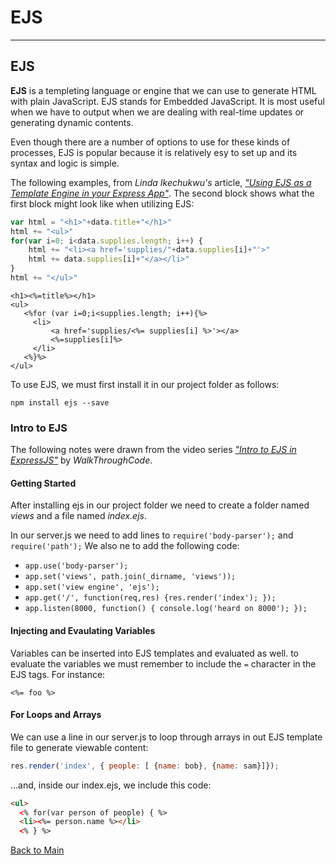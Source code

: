 # EJS
---
## EJS

**EJS** is a templeting language or engine that we can use to generate HTML with plain JavaScript. EJS stands for Embedded JavaScript. It is most useful when we have to output when we are dealing with real-time updates or generating dynamic contents.

Even though there are a number of options to use for these kinds of processes, EJS is popular because it is relatively esy to set up and its syntax and logic is simple.

The following examples, from *Linda Ikechukwu's* article, [*"Using EJS as a Template Engine in your Express App"*](https://medium.com/@Linda_Ikechukwu/https-medium-com-linda-ikechukwu-using-ejs-as-a-template-engine-in-your-express-app-cb3d82c15e17). The second block shows what the first block might look like when utilizing EJS:

```JavaScript
var html = "<h1>"+data.title+"</h1>"
html += "<ul>"
for(var i=0; i<data.supplies.length; i++) {
    html += "<li><a href='supplies/"+data.supplies[i]+"'>"
    html += data.supplies[i]+"</a></li>"
}
html += "</ul>"
```

```
<h1><%=title%></h1>
<ul>
   <%for (var i=0;i<supplies.length; i++){%>
     <li>
         <a href='supplies/<%= supplies[i] %>'></a>
         <%=supplies[i]%>
     </li>
   <%}%>
</ul>
```

To use EJS, we must first install it in our project folder as follows:

```
npm install ejs --save
```

### Intro to EJS

The following notes were drawn from the video series [*"Intro to EJS in ExpressJS"*](https://www.youtube.com/playlist?list=PL7sCSgsRZ-slYARh3YJIqPGZqtGVqZRGt) by *WalkThroughCode*.

#### Getting Started

After installing ejs in our project folder we need to create a folder named *views* and a file named *index.ejs*.

In our server.js we need to add lines to `require('body-parser');` and `require('path');` We also ne to add the following code:
- `app.use('body-parser');`
- `app.set('views', path.join(_dirname, 'views'));`
- `app.set('view engine', 'ejs');`
- `app.get('/', function(req,res) {res.render('index');
});`
- `app.listen(8000, function() { console.log('heard on 8000');
});`

#### Injecting and Evaulating Variables

Variables can be inserted into EJS templates and evaluated as well. to evaluate the variables we must remember to include the `=` character in the EJS tags. For instance:
```
<%= foo %>
```

#### For Loops and Arrays

We can use a line in our server.js to loop through arrays in out EJS template file to generate viewable content:
```JavaScript
res.render('index', { people: [ {name: bob}, {name: sam}]});
```

...and, inside our index.ejs, we include this code:
```html
<ul>
  <% for(var person of people) { %>
  <li><%= person.name %></li>
  <% } %>
```

[Back to Main](../README.md)
